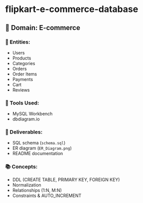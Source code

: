 # flipkart-e-commerce-database


## 🛒 Domain: E-commerce

### 🧱 Entities:
- Users
- Products
- Categories
- Orders
- Order Items
- Payments
- Cart
- Reviews

### 🔧 Tools Used:
- MySQL Workbench
- dbdiagram.io

### 📄 Deliverables:
- SQL schema (`schema.sql`)
- ER diagram (`ER_Diagram.png`)
- README documentation

### 📚 Concepts:
- DDL (CREATE TABLE, PRIMARY KEY, FOREIGN KEY)
- Normalization
- Relationships (1:N, M:N)
- Constraints & AUTO_INCREMENT